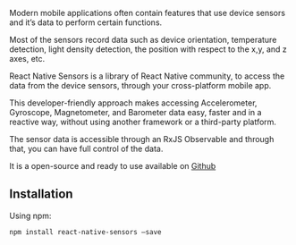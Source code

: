 Modern mobile applications often contain features that use device sensors and it’s data to perform certain functions. 

Most of the sensors record data such as device orientation, temperature detection, light density detection, the position with respect to the x,y, and z axes, etc.

React Native Sensors is a library of React Native community, to access the data from the device sensors, through your cross-platform mobile app.

This developer-friendly approach makes accessing Accelerometer, Gyroscope, Magnetometer, and Barometer data easy, faster and in a reactive way, without using another framework or a third-party platform.

The sensor data is accessible through an RxJS Observable and through that, you can have full control of the data.

It is a open-source and ready to use available on [Github](https://github.com/react-native-sensors/react-native-sensors)



## Installation

Using npm:

```shell
npm install react-native-sensors –save
```